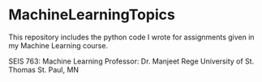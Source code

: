 # MachineLearningTopics
This repository includes the python code I wrote for assignments given in my Machine Learning course.

SEIS 763: Machine Learning
Professor: Dr. Manjeet Rege
University of St. Thomas
St. Paul, MN
